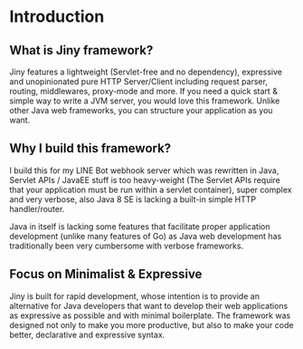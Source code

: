 # Introduction

## What is Jiny framework?
Jiny features a lightweight (Servlet-free and no dependency), expressive and unopinionated pure HTTP Server/Client including request parser, routing, middlewares, proxy-mode and more. If you need a quick start & simple way to write a JVM server, you would love this framework. Unlike other Java web frameworks, you can structure your application as you want.

## Why I build this framework?

I build this for my LINE Bot webhook server which was rewritten in Java, Servlet APIs / JavaEE stuff is too heavy-weight (The Servlet APIs require that your application must be run within a servlet container), super complex and very verbose, also Java 8 SE is lacking a built-in simple HTTP handler/router.

 Java in itself is lacking some features that facilitate proper application development (unlike many features of Go) as Java web development has traditionally been very cumbersome with verbose frameworks.

## Focus on Minimalist & Expressive

Jiny is built for rapid development, whose intention is to provide an alternative for Java developers that want to develop their web applications as expressive as possible and with minimal boilerplate. The framework was designed not only to make you more productive, but also to make your code better, declarative and expressive syntax.
